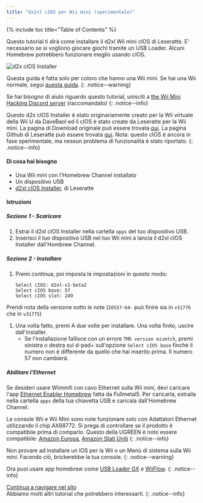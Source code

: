 ```yaml
---
title: "dx2xl cIOS per Wii mini (sperimentale)"
---
```


{% include toc title="Table of Contents" %}

Questo tutorial ti dirà come installare il d2xl Wii mini cIOS di Leseratte. E' necessario se si vogliono giocare giochi tramite un USB Loader. Alcuni Homebrew potrebbero funzionare meglio usando cIOS.

![d2x cIOS Installer](/images/cIOS.png)

Questa guida è fatta solo per coloro che hanno una Wii mini. Se hai una Wii normale, segui [questa guida](cios).
{: .notice--warning}

Se hai bisogno di aiuto riguardo questo tutorial, unisciti a [the Wii Mini Hacking Discord server](https://discord.gg/6ryxnkS) (raccomandato)
{: .notice--info}

Questo d2x cIOS Installer è stato originariamente creato per la Wii virtuale della Wii U da DaveBaol ed il cIOS è stato create da Leseratte per la Wii mini. La pagina di Download originale può essere trovata [qui](https://wii.leseratte10.de/d2xl-cIOS/). La pagina Github di Leseratte può essere trovata [qui](https://github.com/Leseratte10/d2xl-cios). Nota: questo cIOS è ancora in fase sperimentale, ma nessun problema di funzionalità è stato riportato.
{: .notice--info}

#### Di cosa hai bisogno

* Una Wii mini con l'Homebrew Channel installato
* Un dispositivo USB
* [d2xl cIOS Installer](/assets/files/d2xl_wii_mini_cIOS_installer_v1_beta2.zip), di Leseratte

#### Istruzioni

##### Sezione 1 - Scaricare

1. Estrai il d2xl cIOS Installer nella cartella `apps` del tuo dispositivo USB.
1. Inserisci il tuo dispositivo USB nel tuo Wii mini a lancia il d2xl cIOS Installer dall'Hombrew Channel.

##### Sezione 2 - Installare

1. Premi continua, poi imposta le impostazioni in questo modo:
    ```
    Select cIOS: d2xl-v1-beta2
    Select cIOS base: 57
    Select cIOS slot: 249
    ```
Prendi nota della versione sotto le note (`IOS57-64-` può finire sia in `v31776` che in `v31775`)
1. Una volta fatto, premi A due volte per installare. Una volta finito, uscire dall'installer.
   - Se l'installazione fallisce con un errore `TMD version mismtch`, premi sinistra o destra sul d-pad+ sull'opzione `Select cIOS base` finchè il numero non è differente da quello che hai inserito prima. Il numero 57 non cambierà.


##### Abilitare l'Ethernet
Se desideri usare Wiimmfi con cavo Ethernet sulla Wii mini, devi caricare l'app [Ethernet Enabler Homebrew](/assets/files/Wii_Mini_Ethernet_Enable.zip) fatta da Fullmetal5. Per caricarla, estraila nella cartella `apps` della tua chiavetta USB e caricala dall'Homebrew Channel.

Le console Wii e Wii Mini sono note funzionare solo con Adattatori Ethernet utilizzando il chip AX88772. Si prega di controllare se il prodotto è compatibile prima di comparlo. Questo della UGREEN è noto essere compatibile: [Amazon Europa](https://www.amazon.de/dp/B00MYT481C), [Amazon Stati Uniti](https://www.amazon.com/dp/B08DRKYKMM/)
{: .notice--info}

Non provare ad installare un IOS per la Wii o un Menù di sistema sulla Wii mini. Facendo ciò, brickerebbe la tua console.
{: .notice--warning}

Ora puoi usare app homebrew come [USB Loader GX](usbloadergx) e [WiiFlow](wiiflow).
{: .notice--info}

[Continua a navigare nel sito](site-navigation)<br> Abbiamo molti altri tutorial che potrebbero interessarti.
{: .notice--info}
